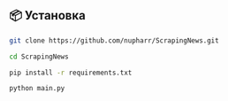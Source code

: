 ## 📦 Установка

```bash
git clone https://github.com/nupharr/ScrapingNews.git
```

```bash
cd ScrapingNews
```

```bash
pip install -r requirements.txt
```

```bash
python main.py
```

